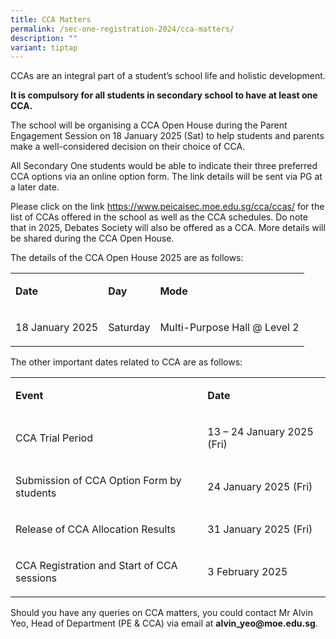 ```yaml
---
title: CCA Matters
permalink: /sec-one-registration-2024/cca-matters/
description: ""
variant: tiptap
---
```

<p>CCAs are an integral part of a student’s school life and holistic development.</p>
<p><strong>It is compulsory for all students in secondary school to have at least one CCA.</strong>
</p>
<p>The school will be organising a CCA Open House during the Parent Engagement
Session on 18 January 2025 (Sat) to help students and parents make a well-considered
decision on their choice of CCA.</p>
<p>All Secondary One students would be able to indicate their three preferred
CCA options via an online option form. The link details will be sent via
PG at a later date.</p>
<p>Please click on the link <a href="https://www.peicaisec.moe.edu.sg/cca/ccas/" rel="noopener noreferrer nofollow" target="_blank">https://www.peicaisec.moe.edu.sg/cca/ccas/</a> for
the list of CCAs offered in the school as well as the CCA schedules. Do
note that in 2025, Debates Society will also be offered as a CCA. More
details will be shared during the CCA Open House.</p>
<p>The details of the CCA Open House 2025 are as follows:</p>
<table style="minWidth: 75px">
<colgroup>
<col>
<col>
<col>
</colgroup>
<tbody>
<tr>
<td rowspan="1" colspan="1">
<p><strong>Date</strong>
</p>
</td>
<td rowspan="1" colspan="1">
<p><strong>Day</strong>
</p>
</td>
<td rowspan="1" colspan="1">
<p><strong>Mode</strong>
</p>
</td>
</tr>
<tr>
<td rowspan="1" colspan="1">
<p>18 January 2025</p>
</td>
<td rowspan="1" colspan="1">
<p>Saturday</p>
</td>
<td rowspan="1" colspan="1">
<p>Multi-Purpose Hall @ Level 2</p>
</td>
</tr>
</tbody>
</table>
<p>The other important dates related to CCA are as follows:</p>
<table style="minWidth: 50px">
<colgroup>
<col>
<col>
</colgroup>
<tbody>
<tr>
<td rowspan="1" colspan="1">
<p><strong>Event</strong>
</p>
</td>
<td rowspan="1" colspan="1">
<p><strong>Date</strong>
</p>
</td>
</tr>
<tr>
<td rowspan="1" colspan="1">
<p>CCA Trial Period</p>
</td>
<td rowspan="1" colspan="1">
<p>13 – 24 January 2025 (Fri)</p>
</td>
</tr>
<tr>
<td rowspan="1" colspan="1">
<p>Submission of CCA Option Form by students</p>
</td>
<td rowspan="1" colspan="1">
<p>24 January 2025 (Fri)</p>
</td>
</tr>
<tr>
<td rowspan="1" colspan="1">
<p>Release of CCA Allocation Results</p>
</td>
<td rowspan="1" colspan="1">
<p>31 January 2025 (Fri)</p>
</td>
</tr>
<tr>
<td rowspan="1" colspan="1">
<p>CCA Registration and Start of CCA sessions</p>
</td>
<td rowspan="1" colspan="1">
<p>3 February 2025</p>
</td>
</tr>
</tbody>
</table>
<p></p>
<p>Should you have any queries on CCA matters, you could contact Mr Alvin
Yeo, Head of Department (PE &amp; CCA) via email at <strong>alvin_yeo@moe.edu.sg</strong>.</p>